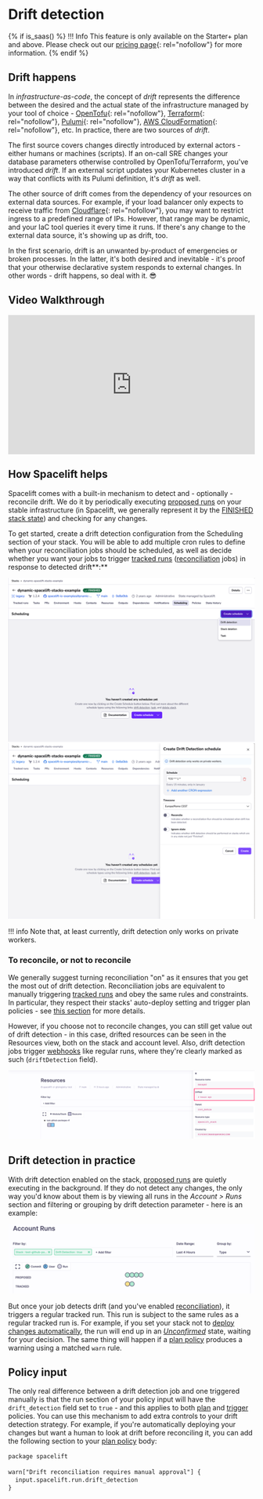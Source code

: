 # Drift detection

{% if is_saas() %}
!!! Info
    This feature is only available on the Starter+ plan and above. Please check out our [pricing page](https://spacelift.io/pricing){: rel="nofollow"} for more information.
{% endif %}

## Drift happens

In _infrastructure-as-code_, the concept of _drift_ represents the difference between the desired and the actual state of the infrastructure managed by your tool of choice - [OpenTofu](https://opentofu.org/){: rel="nofollow"}, [Terraform](https://www.terraform.io/){: rel="nofollow"}, [Pulumi](https://www.pulumi.com/){: rel="nofollow"}, [AWS CloudFormation](https://aws.amazon.com/cloudformation/){: rel="nofollow"}, etc. In practice, there are two sources of _drift_.

The first source covers changes directly introduced by external actors - either humans or machines (scripts). If an on-call SRE changes your database parameters otherwise controlled by OpenTofu/Terraform, you've introduced _drift_. If an external script updates your Kubernetes cluster in a way that conflicts with its Pulumi definition, it's _drift_ as well.

The other source of drift comes from the dependency of your resources on external data sources. For example, if your load balancer only expects to receive traffic from [Cloudflare](https://www.cloudflare.com/en-gb/){: rel="nofollow"}, you may want to restrict ingress to a predefined range of IPs. However, that range may be dynamic, and your IaC tool queries it every time it runs. If there's any change to the external data source, it's showing up as drift, too.

In the first scenario, drift is an unwanted by-product of emergencies or broken processes. In the latter, it's both desired and inevitable - it's proof that your otherwise declarative system responds to external changes. In other words - drift happens, so deal with it. 😎

## Video Walkthrough

<div style="padding:56.25% 0 0 0;position:relative;"><iframe src="https://player.vimeo.com/video/761467641?h=017928bdbc&amp;badge=0&amp;autopause=0&amp;player_id=0&amp;app_id=58479" frameborder="0" allow="autoplay; fullscreen; picture-in-picture" allowfullscreen style="position:absolute;top:0;left:0;width:100%;height:100%;" title="Drift Detection"></iframe></div><script src="https://player.vimeo.com/api/player.js"></script>

## How Spacelift helps

Spacelift comes with a built-in mechanism to detect and - optionally - reconcile drift. We do it by periodically executing [proposed runs](../run/proposed.md) on your stable infrastructure (in Spacelift, we generally represent it by the [FINISHED stack state](./README.md#stack-state)) and checking for any changes.

To get started, create a drift detection configuration from the Scheduling section of your stack. You will be able to add multiple cron rules to define when your reconciliation jobs should be scheduled, as well as decide whether you want your jobs to trigger [tracked runs](../run/tracked.md) ([reconciliation](drift-detection.md#to-reconcile-or-not-to-reconcile) jobs) in response to detected drift**:**

![](../../assets/screenshots/stack/scheduling/page-view.png)
![](../../assets/screenshots/stack/scheduling/create-drift-detection.png)

!!! info
    Note that, at least currently, drift detection only works on private workers.

### To reconcile, or not to reconcile

We generally suggest turning reconciliation "on" as it ensures that you get the most out of drift detection. Reconciliation jobs are equivalent to manually triggering [tracked runs](../run/tracked.md) and obey the same rules and constraints. In particular, they respect their stacks' auto-deploy setting and trigger plan policies - see [this section](drift-detection.md#policy-input) for more details.

However, if you choose not to reconcile changes, you can still get value out of drift detection - in this case, drifted resources can be seen in the Resources view, both on the stack and account level. Also, drift detection jobs trigger [webhooks](../../integrations/webhooks.md) like regular runs, where they're clearly marked as such (`driftDetection` field).

![Resource marked as drifted in the stack's Resources view](<../../assets/screenshots/Spacelift (4).png>)

## Drift detection in practice

With drift detection enabled on the stack, [proposed runs](../run/proposed.md) are quietly executing in the background. If they do not detect any changes, the only way you'd know about them is by viewing all runs in the _Account > Runs_ section and filtering or grouping by drift detection parameter - here is an example:

![](<../../assets/screenshots/Spacelift (5).png>)

But once your job detects drift (and you've enabled [reconciliation](drift-detection.md#to-reconcile-or-not-to-reconcile)), it triggers a regular tracked run. This run is subject to the same rules as a regular tracked run is. For example, if you set your stack not to [deploy changes automatically](stack-settings.md#autodeploy), the run will end up in an [_Unconfirmed_](../run/tracked.md#unconfirmed) state, waiting for your decision. The same thing will happen if a [plan policy](../policy/terraform-plan-policy.md) produces a warning using a matched `warn` rule.

## Policy input

The only real difference between a drift detection job and one triggered manually is that the run section of your policy input will have the `drift_detection` field set to `true` - and this applies to both [plan](../policy/terraform-plan-policy.md) and [trigger](../policy/trigger-policy.md) policies. You can use this mechanism to add extra controls to your drift detection strategy. For example, if you're automatically deploying your changes but want a human to look at drift before reconciling it, you can add the following section to your [plan policy](../policy/terraform-plan-policy.md) body:

```opa
package spacelift

warn["Drift reconciliation requires manual approval"] {
  input.spacelift.run.drift_detection
}
```
